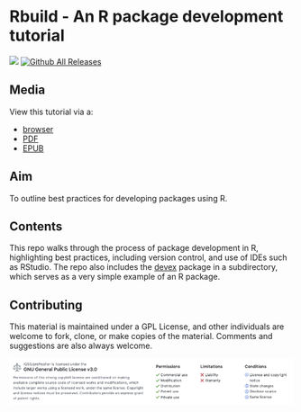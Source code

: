 # Rbuild - An R package development tutorial
![](https://travis-ci.org/IQSS/dss-rbuild.svg?branch=master) [![Github All Releases](https://img.shields.io/github/downloads/IQSS/dss-rbuild/total.svg)]()

## Media
View this tutorial via a:
* [browser](https://iqss.github.io/dss-rbuild/)
* [PDF](https://github.com/IQSS/dss-rbuild/blob/gh-pages/Rbuild.pdf)
* [EPUB](https://github.com/IQSS/dss-rbuild/blob/gh-pages/Rbuild.epub)

## Aim
To outline best practices for developing packages using R.

## Contents
This repo walks through the process of package development in R, highlighting best practices, including version control, and use of IDEs such as RStudio. The repo also includes the [devex](https://github.com/IQSS/dss-rbuild/tree/master/devex) package in a subdirectory, which serves as a very simple example of an R package.

## Contributing
This material is maintained under a GPL License, and other individuals are welcome to fork, clone, or make copies of the material. Comments and suggestions are also always welcome.

![](images/readme-license.png)
